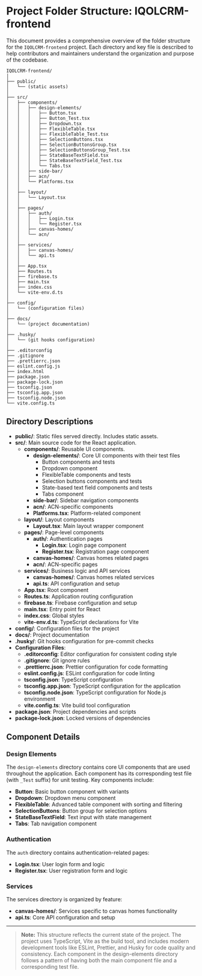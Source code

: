 # Project Folder Structure: IQOLCRM-frontend

This document provides a comprehensive overview of the folder structure for the `IQOLCRM-frontend` project. Each directory and key file is described to help contributors and maintainers understand the organization and purpose of the codebase.

```
IQOLCRM-frontend/
│
├── public/
│   └── (static assets)
│
├── src/
│   ├── components/
│   │   ├── design-elements/
│   │   │   ├── Button.tsx
│   │   │   ├── Button_Test.tsx
│   │   │   ├── Dropdown.tsx
│   │   │   ├── FlexibleTable.tsx
│   │   │   ├── FlexibleTable_Test.tsx
│   │   │   ├── SelectionButtons.tsx
│   │   │   ├── SelectionButtonsGroup.tsx
│   │   │   ├── SelectionButtonsGroup_Test.tsx
│   │   │   ├── StateBaseTextField.tsx
│   │   │   ├── StateBaseTextField_Test.tsx
│   │   │   └── Tabs.tsx
│   │   ├── side-bar/
│   │   ├── acn/
│   │   └── Platforms.tsx
│   │
│   ├── layout/
│   │   └── Layout.tsx
│   │
│   ├── pages/
│   │   ├── auth/
│   │   │   ├── Login.tsx
│   │   │   └── Register.tsx
│   │   ├── canvas-homes/
│   │   └── acn/
│   │
│   ├── services/
│   │   ├── canvas-homes/
│   │   └── api.ts
│   │
│   ├── App.tsx
│   ├── Routes.ts
│   ├── firebase.ts
│   ├── main.tsx
│   ├── index.css
│   └── vite-env.d.ts
│
├── config/
│   └── (configuration files)
│
├── docs/
│   └── (project documentation)
│
├── .husky/
│   └── (git hooks configuration)
│
├── .editorconfig
├── .gitignore
├── .prettierrc.json
├── eslint.config.js
├── index.html
├── package.json
├── package-lock.json
├── tsconfig.json
├── tsconfig.app.json
├── tsconfig.node.json
└── vite.config.ts
```

## Directory Descriptions

- **public/**: Static files served directly. Includes static assets.
- **src/**: Main source code for the React application.
    - **components/**: Reusable UI components.
        - **design-elements/**: Core UI components with their test files
            - Button components and tests
            - Dropdown component
            - FlexibleTable components and tests
            - Selection buttons components and tests
            - State-based text field components and tests
            - Tabs component
        - **side-bar/**: Sidebar navigation components
        - **acn/**: ACN-specific components
        - **Platforms.tsx**: Platform-related component
    - **layout/**: Layout components
        - **Layout.tsx**: Main layout wrapper component
    - **pages/**: Page-level components
        - **auth/**: Authentication pages
            - **Login.tsx**: Login page component
            - **Register.tsx**: Registration page component
        - **canvas-homes/**: Canvas homes related pages
        - **acn/**: ACN-specific pages
    - **services/**: Business logic and API services
        - **canvas-homes/**: Canvas homes related services
        - **api.ts**: API configuration and setup
    - **App.tsx**: Root component
    - **Routes.ts**: Application routing configuration
    - **firebase.ts**: Firebase configuration and setup
    - **main.tsx**: Entry point for React
    - **index.css**: Global styles
    - **vite-env.d.ts**: TypeScript declarations for Vite
- **config/**: Configuration files for the project
- **docs/**: Project documentation
- **.husky/**: Git hooks configuration for pre-commit checks
- **Configuration Files**:
    - **.editorconfig**: Editor configuration for consistent coding style
    - **.gitignore**: Git ignore rules
    - **.prettierrc.json**: Prettier configuration for code formatting
    - **eslint.config.js**: ESLint configuration for code linting
    - **tsconfig.json**: TypeScript configuration
    - **tsconfig.app.json**: TypeScript configuration for the application
    - **tsconfig.node.json**: TypeScript configuration for Node.js environment
    - **vite.config.ts**: Vite build tool configuration
- **package.json**: Project dependencies and scripts
- **package-lock.json**: Locked versions of dependencies

## Component Details

### Design Elements

The `design-elements` directory contains core UI components that are used throughout the application. Each component has its corresponding test file (with `_Test` suffix) for unit testing. Key components include:

- **Button**: Basic button component with variants
- **Dropdown**: Dropdown menu component
- **FlexibleTable**: Advanced table component with sorting and filtering
- **SelectionButtons**: Button group for selection options
- **StateBaseTextField**: Text input with state management
- **Tabs**: Tab navigation component

### Authentication

The `auth` directory contains authentication-related pages:

- **Login.tsx**: User login form and logic
- **Register.tsx**: User registration form and logic

### Services

The services directory is organized by feature:

- **canvas-homes/**: Services specific to canvas homes functionality
- **api.ts**: Core API configuration and setup

---

> **Note:** This structure reflects the current state of the project. The project uses TypeScript, Vite as the build tool, and includes modern development tools like ESLint, Prettier, and Husky for code quality and consistency. Each component in the design-elements directory follows a pattern of having both the main component file and a corresponding test file.
